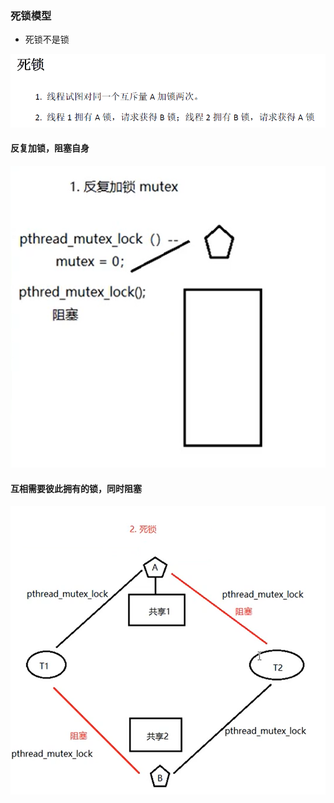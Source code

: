 ### 死锁模型

- 死锁不是锁

![1617762844348](.Image/1617762844348.png)

#### 反复加锁，阻塞自身

![1617762952904](.Image/1617762952904.png)

#### 互相需要彼此拥有的锁，同时阻塞

![1617763083566](.Image/1617763083566.png)